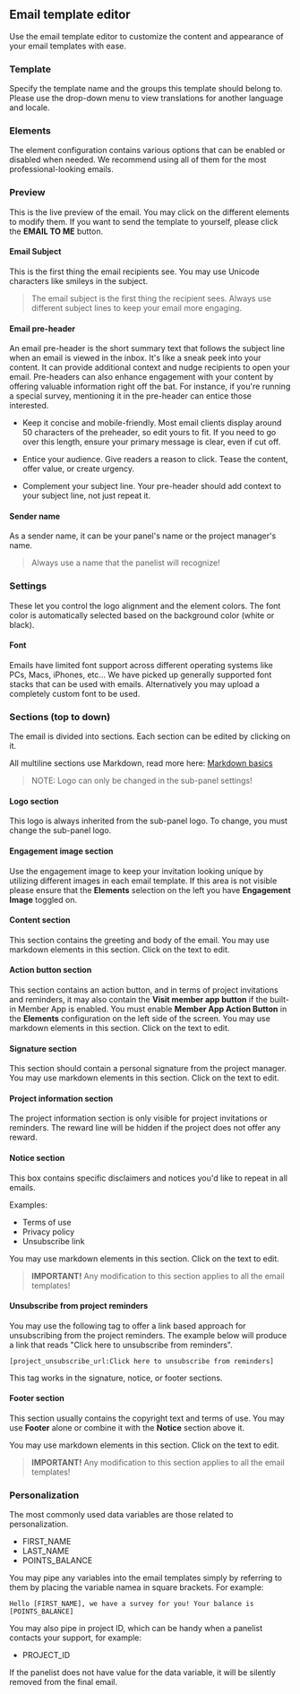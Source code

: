 ## Email template editor
Use the email template editor to customize the content and appearance of your email templates with ease. 

### Template
Specify the template name and the groups this template should belong to. Please use the drop-down menu to view translations for another language and locale.

### Elements
The element configuration contains various options that can be enabled or disabled when needed. We recommend using all of them for the most professional-looking emails.

### Preview
This is the live preview of the email. You may click on the different elements to modify them. If you want to send the template to yourself, please click the **EMAIL TO ME** button.

#### Email Subject
This is the first thing the email recipients see. You may use Unicode characters like smileys in the subject.

> The email subject is the first thing the recipient sees. Always use different subject lines to keep your email more engaging.

#### Email pre-header
An email pre-header is the short summary text that follows the subject line when an email is viewed in the inbox. It's like a sneak peek into your content. It can provide additional context and nudge recipients to open your email. Pre-headers can also enhance engagement with your content by offering valuable information right off the bat. For instance, if you're running a special survey, mentioning it in the pre-header can entice those interested.

- Keep it concise and mobile-friendly. Most email clients display around 50 characters of the preheader, so edit yours to fit. If you need to go over this length, ensure your primary message is clear, even if cut off.

- Entice your audience. Give readers a reason to click. Tease the content, offer value, or create urgency.

- Complement your subject line. Your pre-header should add context to your subject line, not just repeat it.

#### Sender name
As a sender name, it can be your panel's name or the project manager's name.

> Always use a name that the panelist will recognize!

### Settings
These let you control the logo alignment and the element colors. The font color is automatically selected based on the background color (white or black).

#### Font
Emails have limited font support across different operating systems like PCs, Macs, iPhones, etc... We have picked up generally supported font stacks that can be used with emails. Alternatively you may upload a completely custom font to be used. 

### Sections (top to down)

The email is divided into sections. Each section can be edited by clicking on it. 

All multiline sections use Markdown, read more here: [Markdown basics](https://www.markdownguide.org/basic-syntax/#overview)

> NOTE: Logo can only be changed in the sub-panel settings!

#### Logo section
This logo is always inherited from the sub-panel logo. To change, you must change the sub-panel logo.

#### Engagement image section
Use the engagement image to keep your invitation looking unique by utilizing different images in each email template. If this area is not visible please ensure that the **Elements** selection on the left you have **Engagement Image** toggled on.

#### Content section
This section contains the greeting and body of the email. You may use markdown elements in this section. Click on the text to edit.

#### Action button section
This section contains an action button, and in terms of project invitations and reminders, it may also contain the **Visit member app button** if the built-in Member App is enabled. You must enable **Member App Action Button** in the **Elements** configuration on the left side of the screen. You may use markdown elements in this section. Click on the text to edit.

#### Signature section
This section should contain a personal signature from the project manager. You may use markdown elements in this section. Click on the text to edit.

#### Project information section
The project information section is only visible for project invitations or reminders. The reward line will be hidden if the project does not offer any reward.

#### Notice section
This box contains specific disclaimers and notices you'd like to repeat in all emails. 

Examples:

- Terms of use
- Privacy policy
- Unsubscribe link

You may use markdown elements in this section. Click on the text to edit. 

> **IMPORTANT!** Any modification to this section applies to all the email templates!

#### Unsubscribe from project reminders
You may use the following tag to offer a link based approach for unsubscribing from the project reminders. The example below will produce a link that reads "Click here to unsubscribe from reminders".
```
[project_unsubscribe_url:Click here to unsubscribe from reminders]
```
This tag works in the signature, notice, or footer sections.

#### Footer section
This section usually contains the copyright text and terms of use. You may use **Footer** alone or combine it with the **Notice** section above it.

You may use markdown elements in this section. Click on the text to edit. 

> **IMPORTANT!** Any modification to this section applies to all the email templates!

### Personalization

The most commonly used data variables are those related to personalization.

- FIRST_NAME
- LAST_NAME
- POINTS_BALANCE

You may pipe any variables into the email templates simply by referring to them by placing the variable namea in square brackets. For example:

```Hello [FIRST_NAME], we have a survey for you! Your balance is [POINTS_BALANCE]```

You may also pipe in project ID, which can be handy when a panelist contacts your support, for example:

- PROJECT_ID

If the panelist does not have value for the data variable, it will be silently removed from the final email.
